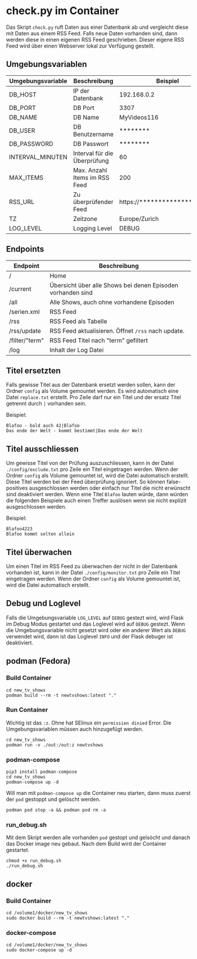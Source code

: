 # check.py im Container
Das Skript `check.py` ruft Daten aus einer Datenbank ab und vergleicht diese mit Daten aus einem RSS Feed. Falls neue Daten vorhanden sind, dann werden diese in einen eigenen RSS Feed geschrieben. Dieser eigene RSS Feed wird über einen Webserver lokal zur Verfügung gestellt.

## Umgebungsvariablen
| Umgebungsvariable | Beschreibung                  | Beispiel                            |
|-------------------|-------------------------------|-------------------------------------|
| DB_HOST           | IP der Datenbank              | 192.168.0.2                         |
| DB_PORT           | DB Port                       | 3307                                |
| DB_NAME           | DB Name                       | MyVideos116                         |
| DB_USER           | DB Benutzername               | ********                            |
| DB_PASSWORD       | DB Passwort                   | ********                            |
| INTERVAL_MINUTEN  | Interval für die Überprüfung  | 60                                  |
| MAX_ITEMS         | Max. Anzahl Items im RSS Feed | 200                                 |
| RSS_URL           | Zu überprüfender Feed         | https://***************ien.xml      |
| TZ                | Zeitzone                      | Europe/Zurich                       |
| LOG_LEVEL         | Logging Level                 | DEBUG                               |

## Endpoints
| Endpoint           | Beschreibung                                                |
|--------------------|-------------------------------------------------------------|
| /                  | Home                                                        |
| /current           | Übersicht über alle Shows bei denen Episoden vorhanden sind |
| /all               | Alle Shows, auch ohne vorhandene Episoden                   |
| /serien.xml        | RSS Feed                                                    |
| /rss               | RSS Feed als Tabelle                                        |
| /rss/update        | RSS Feed aktualisieren. Öffnet `/rss` nach update.          |
| /filter/"term"     | RSS Feed Titel nach "term" gefiltert                        |
| /log               | Inhalt der Log Datei                                        |

## Titel ersetzten
Falls gewisse Titel aus der Datenbank ersetzt werden sollen, kann der Ordner `config` als Volume gemountet werden. Es wird automatisch eine Datei `replace.txt` erstellt. Pro Zeile darf nur ein Titel und der ersatz Titel getrennt durch `|` vorhanden sein.

Beispiel:

```
Blafoo - bald auch 42|Blafoo
Das ende der Welt - kommt bestimmt|Das ende der Welt
```
## Titel ausschliessen
Um gewisse Titel von der Prüfung auszuschliessen, kann in der Datei `./config/exclude.txt` pro Zeile ein Titel eingetragen werden. Wenn der Ordner `config` als Volume gemountet ist, wird die Datei automatisch erstellt.
Diese Titel werden bei der Feed überprüfung ignoriert. So können false-positives ausgeschlossen werden oder einfach nur Titel die nicht erwünscht sind deaktiviert werden. Wenn eine Titel `Blafoo` lauten würde, dann würden die folgenden Beispiele auch einen Treffer auslösen wenn sie nicht explizit ausgeschlossen werden.

Beispiel:

```
Blafoo4223
Blafoo kommt selten allein
```
## Titel überwachen
Um einen Titel im RSS Feed zu überwachen der nicht in der Datenbank vorhanden ist, kann in der Datei `./config/monitor.txt` pro Zeile ein Titel eingetragen werden. Wenn der Ordner `config` als Volume gemountet ist, wird die Datei automatisch erstellt.

## Debug und Loglevel
Falls die Umgebungsvariable `LOG_LEVEL` auf `DEBUG` gestezt wird, wird Flask im Debug Modus gestartet und das Loglevel wird auf `DEBUG` gestezt. Wenn die Umgebungsvariable nicht gesetzt wird oder ein anderer Wert als `DEBUG` verwendet wird, dann ist das Loglevel `INFO` und der Flask debuger ist deaktiviert. 

## podman (Fedora)

### Build Container
```
cd new_tv_shows
podman build --rm -t newtvshows:latest "."
```

### Run Container
Wichtig ist das `:z`. Ohne hat SElinux ein `permissien dinied` Error.
Die Umgebungsvariablen müssen auch hinzugefügt werden.
```
cd new_tv_shows
podman run -v ./out:/out:z newtvshows
```
### podman-compose
```
pip3 install podman-compose
cd new_tv_shows
podman-compose up -d
```
Will man mit `podman-compose up` die Container neu starten, dann muss zuerst der `pod` gestoppt und gelöscht werden.

```
podman pod stop -a && podman pod rm -a
```
### run_debug.sh
Mit dem Skript werden alle vorhanden `pod` gestopt und gelsöcht und danach das Docker image neu gebaut. Nach dem Build wird der Container gestartet.
```
chmod +x run_debug.sh
./run_debug.sh
```

## docker

### Build Container
```
cd /volume1/docker/new_tv_shows
sudo docker build --rm -t newtvshows:latest "."
```

### docker-compose
```
cd /volume1/docker/new_tv_shows
sudo docker-compose up -d
```
